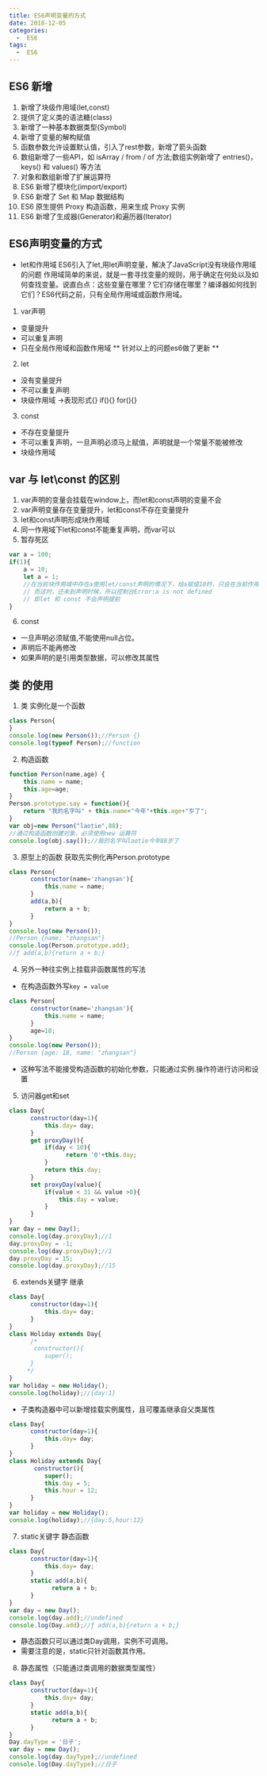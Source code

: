 ```yaml
---
title: ES6声明变量的方式
date: 2018-12-05
categories:
  -  ES6
tags:
  -  ES6
---
```

## ES6 新增
1. 新增了块级作用域(let,const)
2. 提供了定义类的语法糖(class)
3. 新增了一种基本数据类型(Symbol)
4. 新增了变量的解构赋值
5. 函数参数允许设置默认值，引入了rest参数，新增了箭头函数
6. 数组新增了一些API，如 isArray / from / of 方法;数组实例新增了 entries()，keys() 和 values() 等方法
7. 对象和数组新增了扩展运算符
8. ES6 新增了模块化(import/export)
9. ES6 新增了 Set 和 Map 数据结构
10. ES6 原生提供 Proxy 构造函数，用来生成 Proxy 实例
11. ES6 新增了生成器(Generator)和遍历器(Iterator)

## ES6声明变量的方式
- let和作用域 ES6引入了let,用let声明变量，解决了JavaScript没有块级作用域的问题 作用域简单的来说，就是一套寻找变量的规则，用于确定在何处以及如何查找变量。说直白点：这些变量在哪里？它们存储在哪里？编译器如何找到它们？ES6代码之前，只有全局作用域或函数作用域。

1. var声明 
- 变量提升
- 可以重复声明
- 只在全局作用域和函数作用域 
** 针对以上的问题es6做了更新 **
2. let
- 没有变量提升 
- 不可以重复声明
- 块级作用域 ->表现形式{} if(){}  for(){}
3. const
- 不存在变量提升
- 不可以重复声明，一旦声明必须马上赋值，声明就是一个常量不能被修改
- 块级作用域

## var 与 let\const  的区别
1. var声明的变量会挂载在window上，而let和const声明的变量不会
2. var声明变量存在变量提升，let和const不存在变量提升
3. let和const声明形成块作用域
4. 同一作用域下let和const不能重复声明，而var可以
5. 暂存死区
```js
var a = 100;
if(1){
    a = 10;
    let a = 1;
    //在当前块作用域中存在a使用let/const声明的情况下，给a赋值10时，只会在当前作用域查找变量a，
    // 而这时，还未到声明时候，所以控制台Error:a is not defined
    // 即let 和 const 不会声明提前
}
```
6. const
- 一旦声明必须赋值,不能使用null占位。
- 声明后不能再修改
- 如果声明的是引用类型数据，可以修改其属性

## 类 的使用
1. 类 实例化是一个函数
```js
class Person{
}
console.log(new Person());//Person {}
console.log(typeof Person);//function
```
2. 构造函数
```js
function Person(name,age) {
    this.name = name;
    this.age=age;
}
Person.prototype.say = function(){
    return "我的名字叫" + this.name+"今年"+this.age+"岁了";
}
var obj=new Person("laotie",88);
//通过构造函数创建对象，必须使用new 运算符
console.log(obj.say());//我的名字叫laotie今年88岁了
```
3. 原型上的函数 获取先实例化再Person.prototype
```js
class Person{
      constructor(name='zhangsan'){
          this.name = name;
      }
      add(a,b){
          return a + b;
      }
}
console.log(new Person());
//Person {name: "zhangsan"}
console.log(Person.prototype.add);
//ƒ add(a,b){return a + b;}
```
4. 另外一种往实例上挂载非函数属性的写法
- 在构造函数外写`key = value`
```js
class Person{
      constructor(name='zhangsan'){
          this.name = name;
      }
      age=18;
}
console.log(new Person());
//Person {age: 18, name: "zhangsan"}
```
- 这种写法不能接受构造函数的初始化参数，只能通过实例.操作符进行访问和设置
5. 访问器get和set
```js
class Day{
      constructor(day=1){
          this.day= day;
      }
      get proxyDay(){
          if(day < 10){
                return '0'+this.day;
          }
          return this.day;
      }
      set proxyDay(value){
          if(value < 31 && value >0){
              this.day = value;
          }
      }
}
var day = new Day();
console.log(day.proxyDay);//1
day.proxyDay = -1;
console.log(day.proxyDay);//1
day.proxyDay = 15;
console.log(day.proxyDay);//15
```
6. extends关键字 继承
```js
class Day{
      constructor(day=1){
          this.day= day;
      }
}
class Holiday extends Day{
      /*
       constructor(){
          super();
      }
     */
}
var holiday = new Holiday();
console.log(holiday);//{day:1}
```
- 子类构造器中可以新增挂载实例属性，且可覆盖继承自父类属性
```js
class Day{
      constructor(day=1){
          this.day= day;
      }
}
class Holiday extends Day{
       constructor(){
          super();
          this.day = 5;
          this.hour = 12;
      }
}
var holiday = new Holiday();
console.log(holiday);//{day:5,hour:12}
```
7. static关键字 静态函数
```js
class Day{
      constructor(day=1){
          this.day= day;
      }
      static add(a,b){
            return a + b;
      }
}
var day = new Day();
console.log(day.add);//undefined
console.log(Day.add);//ƒ add(a,b){return a + b;}
```
- 静态函数只可以通过类Day调用，实例不可调用。
- 需要注意的是，static只针对函数其作用。

8. 静态属性（只能通过类调用的数据类型属性）
```js
class Day{
      constructor(day=1){
          this.day= day;
      }
      static add(a,b){
            return a + b;
      }
}
Day.dayType = '日子';
var day = new Day();
console.log(day.dayType);//undefined
console.log(Day.dayType);//日子
```